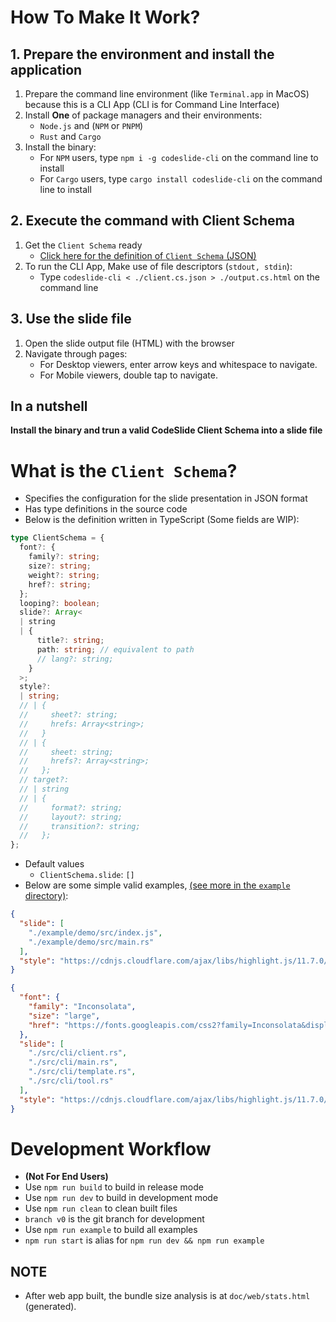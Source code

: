 # How To Make It Work?
## 1. Prepare the environment and install the application
1. Prepare the command line environment (like `Terminal.app` in MacOS)
   because this is a CLI App (CLI is for Command Line Interface)
2. Install **One** of package managers and their environments:
   - `Node.js` and (`NPM` or `PNPM`)
   - `Rust` and `Cargo`
3. Install the binary:
   - For `NPM` users, type `npm i -g codeslide-cli` on the command line to install
   - For `Cargo` users, type `cargo install codeslide-cli` on the command line to install

## 2. Execute the command with Client Schema
1. Get the `Client Schema` ready
   - [Click here for the definition of `Client Schema` (JSON)](#what-is-the-client-schema)
2. To run the CLI App,
   Make use of file descriptors (`stdout, stdin`):
   - Type `codeslide-cli < ./client.cs.json > ./output.cs.html` on the command line

## 3. Use the slide file
1. Open the slide output file (HTML) with the browser
2. Navigate through pages:
   - For Desktop viewers, enter arrow keys and whitespace to navigate.
   - For Mobile viewers, double tap to navigate.

## In a nutshell
**Install the binary and trun a valid CodeSlide Client Schema into a slide file**

# What is the `Client Schema`?
- Specifies the configuration for the slide presentation in JSON format
- Has type definitions in the source code
- Below is the definition written in TypeScript (Some fields are WIP):
```ts
type ClientSchema = {
  font?: {
    family?: string;
    size?: string;
    weight?: string;
    href?: string;
  };
  looping?: boolean;
  slide?: Array<
  | string
  | {
      title?: string;
      path: string; // equivalent to path
      // lang?: string;
    }
  >;
  style?:
  | string;
  // | {
  //     sheet?: string;
  //     hrefs: Array<string>;
  //   }
  // | {
  //     sheet: string;
  //     hrefs?: Array<string>;
  //   };
  // target?:
  // | string
  // | {
  //     format?: string;
  //     layout?: string;
  //     transition?: string;
  //   };
};
```
- Default values
  - `ClientSchema.slide`: `[]`
- Below are some simple valid examples,
  [(see more in the `example` directory)](https://github.com/AsherJingkongChen/codeslide-cli/tree/main/example):
```json
{
  "slide": [
    "./example/demo/src/index.js",
    "./example/demo/src/main.rs"
  ],
  "style": "https://cdnjs.cloudflare.com/ajax/libs/highlight.js/11.7.0/styles/base16/default-dark.min.css"
}
```

```json
{
  "font": {
    "family": "Inconsolata",
    "size": "large",
    "href": "https://fonts.googleapis.com/css2?family=Inconsolata&display=swap"
  },
  "slide": [
    "./src/cli/client.rs",
    "./src/cli/main.rs",
    "./src/cli/template.rs",
    "./src/cli/tool.rs"
  ],
  "style": "https://cdnjs.cloudflare.com/ajax/libs/highlight.js/11.7.0/styles/github-dark.min.css"
}
```

# Development Workflow
- **(Not For End Users)**
- Use `npm run build` to build in release mode
- Use `npm run dev` to build in development mode
- Use `npm run clean` to clean built files
- `branch v0` is the git branch for development
- Use `npm run example` to build all examples
- `npm run start` is alias for `npm run dev && npm run example`

## NOTE
- After web app built, the bundle size analysis is at `doc/web/stats.html`
  (generated).
